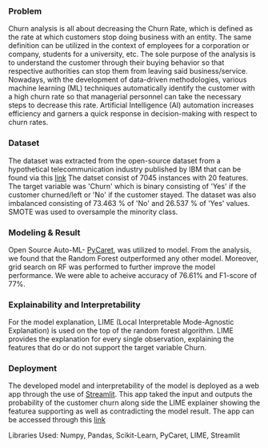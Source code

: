 ### Problem
Churn analysis is all about decreasing the Churn Rate,  which is defined as the rate at which customers stop doing business with an entity. 
The same definition can be utilized in the context of employees for a corporation or company, students for a university, etc. 
The sole purpose of the analysis is to understand the customer through their buying behavior so that respective authorities can stop them from leaving said business/service. 
Nowadays, with the development of data-driven methodologies, various machine learning (ML) techniques automatically identify the customer with a high churn rate so that managerial personnel can take the necessary steps to decrease this rate. 
Artificial Intelligence (AI) automation increases efficiency and garners a quick response in decision-making with respect to churn rates. 

### Dataset
The dataset was extracted from the open-source dataset from a hypothetical telecommunication industry published by IBM that can be found via this [link](https://github.com/IBM/telco-customer-churn-on-icp4d/blob/master/data/Telco-Customer-Churn.csv)
The datset consist of 7045 instances with 20 features. The target variable was 'Churn' which is binary consisting of 'Yes' if the customer churned/left or 'No' if the customer stayed. 
The dataset was also imbalanced consisting of 73.463 %  of 'No' and 26.537 % of 'Yes' values. SMOTE was used to oversample the minority class.

### Modeling & Result
Open Source Auto-ML- [PyCaret](https://pycaret.org/), was utilized to model. From the analysis, we found that the Random Forest outperformed any other model. Moreover, 
grid search on RF was performed to further improve the model performance. We were able to acheive accuracy of 76.61% and F1-score of 77%. 

### Explainability and Interpretability
For the model explanation, LIME (Local Interpretable Mode-Agnostic
Explanation) is used on the top of the random forest algorithm. LIME provides the
explanation for every single observation, explaining the features that do or do not support
the target variable Churn. 

### Deployment
The developed model and interpretability of the model is deployed as a web app through the use of [Streamlit](https://streamlit.io/). This app taked the input and outputs the
probability of the customer churn along side the LIME explainer showing the featurea supporting as well as contradicting the model result. The app can be accessed through this [link](https://share.streamlit.io/sharmajee499/churn_analysis_cis_630/main/streamlite.py)

Libraries Used: Numpy, Pandas, Scikit-Learn, PyCaret, LIME, Streamlit
